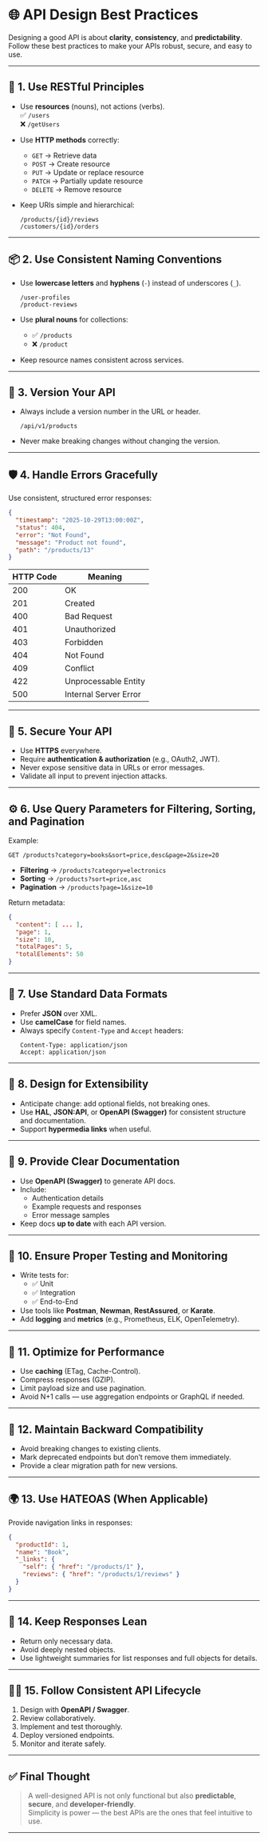 # 🌐 API Design Best Practices

Designing a good API is about **clarity**, **consistency**, and **predictability**.  
Follow these best practices to make your APIs robust, secure, and easy to use.

---

## 🧩 1. Use RESTful Principles

- Use **resources** (nouns), not actions (verbs).  
  ✅ `/users`  
  ❌ `/getUsers`

- Use **HTTP methods** correctly:
    - `GET` → Retrieve data
    - `POST` → Create resource
    - `PUT` → Update or replace resource
    - `PATCH` → Partially update resource
    - `DELETE` → Remove resource

- Keep URIs simple and hierarchical:
  ```
  /products/{id}/reviews
  /customers/{id}/orders
  ```

---

## 📦 2. Use Consistent Naming Conventions

- Use **lowercase letters** and **hyphens** (`-`) instead of underscores (`_`).
  ```
  /user-profiles
  /product-reviews
  ```

- Use **plural nouns** for collections:
    - ✅ `/products`
    - ❌ `/product`

- Keep resource names consistent across services.

---

## 🧭 3. Version Your API

- Always include a version number in the URL or header.
  ```
  /api/v1/products
  ```
- Never make breaking changes without changing the version.

---

## 🛡️ 4. Handle Errors Gracefully

Use consistent, structured error responses:
```json
{
  "timestamp": "2025-10-29T13:00:00Z",
  "status": 404,
  "error": "Not Found",
  "message": "Product not found",
  "path": "/products/13"
}
```

| HTTP Code | Meaning |
|------------|----------|
| 200 | OK |
| 201 | Created |
| 400 | Bad Request |
| 401 | Unauthorized |
| 403 | Forbidden |
| 404 | Not Found |
| 409 | Conflict |
| 422 | Unprocessable Entity |
| 500 | Internal Server Error |

---

## 🔐 5. Secure Your API

- Use **HTTPS** everywhere.
- Require **authentication & authorization** (e.g., OAuth2, JWT).
- Never expose sensitive data in URLs or error messages.
- Validate all input to prevent injection attacks.

---

## ⚙️ 6. Use Query Parameters for Filtering, Sorting, and Pagination

Example:
```
GET /products?category=books&sort=price,desc&page=2&size=20
```

- **Filtering** → `/products?category=electronics`
- **Sorting** → `/products?sort=price,asc`
- **Pagination** → `/products?page=1&size=10`

Return metadata:
```json
{
  "content": [ ... ],
  "page": 1,
  "size": 10,
  "totalPages": 5,
  "totalElements": 50
}
```

---

## 🧾 7. Use Standard Data Formats

- Prefer **JSON** over XML.
- Use **camelCase** for field names.
- Always specify `Content-Type` and `Accept` headers:
  ```
  Content-Type: application/json
  Accept: application/json
  ```

---

## 🧱 8. Design for Extensibility

- Anticipate change: add optional fields, not breaking ones.
- Use **HAL**, **JSON:API**, or **OpenAPI (Swagger)** for consistent structure and documentation.
- Support **hypermedia links** when useful.

---

## 📘 9. Provide Clear Documentation

- Use **OpenAPI (Swagger)** to generate API docs.
- Include:
    - Authentication details
    - Example requests and responses
    - Error message samples
- Keep docs **up to date** with each API version.

---

## 🧪 10. Ensure Proper Testing and Monitoring

- Write tests for:
    - ✅ Unit
    - ✅ Integration
    - ✅ End-to-End
- Use tools like **Postman**, **Newman**, **RestAssured**, or **Karate**.
- Add **logging** and **metrics** (e.g., Prometheus, ELK, OpenTelemetry).

---

## 🚀 11. Optimize for Performance

- Use **caching** (ETag, Cache-Control).
- Compress responses (GZIP).
- Limit payload size and use pagination.
- Avoid N+1 calls — use aggregation endpoints or GraphQL if needed.

---

## 🧮 12. Maintain Backward Compatibility

- Avoid breaking changes to existing clients.
- Mark deprecated endpoints but don’t remove them immediately.
- Provide a clear migration path for new versions.

---

## 🌍 13. Use HATEOAS (When Applicable)

Provide navigation links in responses:
```json
{
  "productId": 1,
  "name": "Book",
  "_links": {
    "self": { "href": "/products/1" },
    "reviews": { "href": "/products/1/reviews" }
  }
}
```

---

## 🧰 14. Keep Responses Lean

- Return only necessary data.
- Avoid deeply nested objects.
- Use lightweight summaries for list responses and full objects for details.

---

## 🧑‍💻 15. Follow Consistent API Lifecycle

1. Design with **OpenAPI / Swagger**.
2. Review collaboratively.
3. Implement and test thoroughly.
4. Deploy versioned endpoints.
5. Monitor and iterate safely.

---

## ✅ Final Thought

> A well-designed API is not only functional but also **predictable**, **secure**, and **developer-friendly**.  
> Simplicity is power — the best APIs are the ones that feel intuitive to use.

---
